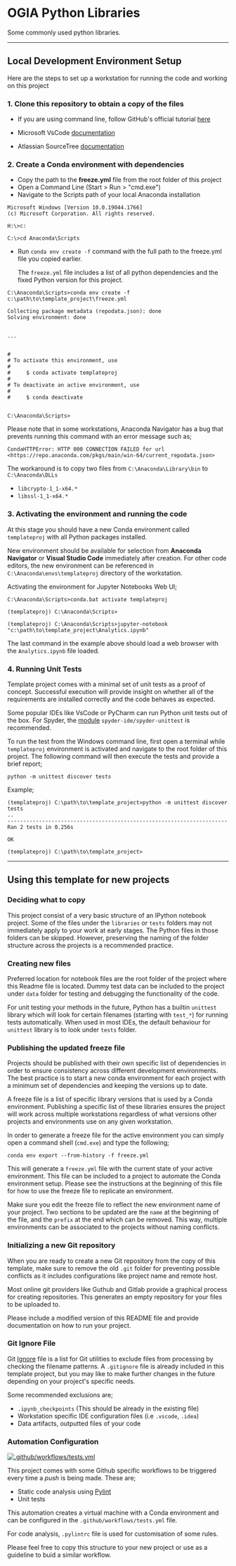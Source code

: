 # OGIA Python Libraries

Some commonly used python libraries.

---

## Local Development Environment Setup

Here are the steps to set up a workstation for running the code and working on this project

### 1. Clone this repository to obtain a copy of the files

- If you are using command line, follow GitHub's official tutorial [here](https://docs.github.com/en/repositories/creating-and-managing-repositories/cloning-a-repository)

- Microsoft VsCode [documentation](https://docs.microsoft.com/en-us/azure/developer/javascript/how-to/with-visual-studio-code/clone-github-repository?tabs=create-repo-command-palette%2Cinitialize-repo-activity-bar%2Ccreate-branch-command-palette%2Ccommit-changes-command-palette%2Cpush-command-palette#clone-repository)

- Atlassian SourceTree [documentation](https://confluence.atlassian.com/get-started-with-sourcetree/clone-a-remote-repository-847359098.html)

### 2. Create a Conda environment with dependencies

- Copy the path to the **freeze.yml** file from the root folder of this project
- Open a Command Line (Start > Run > "cmd.exe")
- Navigate to the Scripts path of your local Anaconda installation

```msdos
Microsoft Windows [Version 10.0.19044.1766]
(c) Microsoft Corporation. All rights reserved.

H:\>c:

C:\>cd Anaconda\Scripts
```

- Run `conda env create -f` command with the full path to the freeze.yml file you copied earlier.

    The `freeze.yml` file includes a list of all python dependencies and the fixed Python version for this project.

```msdos
C:\Anaconda\Scripts>conda env create -f c:\path\to\template_project\freeze.yml

Collecting package metadata (repodata.json): done
Solving environment: done


...


#
# To activate this environment, use
#
#     $ conda activate templateproj
#
# To deactivate an active environment, use
#
#     $ conda deactivate


C:\Anaconda\Scripts>

```

Please note that in some workstations, Anaconda Navigator has a bug that prevents running this command with an error message such as;

```msdos
CondaHTTPError: HTTP 000 CONNECTION FAILED for url <https://repo.anaconda.com/pkgs/main/win-64/current_repodata.json>
```

The workaround is to copy two files from `C:\Anaconda\Library\bin` to `C:\Anaconda\DLLs`

- `libcrypto-1_1-x64.*`
- `libssl-1_1-x64.*`

### 3. Activating the environment and running the code

At this stage you should have a new Conda environment called `templateproj` with all Python packages installed.

New environment should be available for selection from **Anaconda Navigator** or **Visual Studio Code** immediately after creation. For other code editors, the new environment can be referenced in `C:\Anaconda\envs\templateproj` directory of the workstation.

Activating the environment for Jupyter Notebooks Web UI;

```msdos
C:\Anaconda\Scripts>conda.bat activate templateproj

(templateproj) C:\Anaconda\Scripts>

(templateproj) C:\Anaconda\Scripts>jupyter-notebook "c:\path\to\template_project\Analytics.ipynb"
```

The last command in the example above should load a web browser with the `Analytics.ipynb` file loaded.

### 4. Running Unit Tests

Template project comes with a minimal set of unit tests as a proof of concept. Successful execution will provide insight on whether all of the requirements are installed correctly and the code behaves as expected.

Some popular IDEs like VsCode or PyCharm can run Python unit tests out of the box. For Spyder, the [module](https://github.com/spyder-ide/spyder-unittest) `spyder-ide/spyder-unittest` is recommended.

To run the test from the Windows command line, first open a terminal while `templateproj` environment is activated and navigate to the root folder of this project. The following command will then execute the tests and provide a brief report;

```msdos
python -m unittest discover tests
```

Example;

```msdos
(templateproj) C:\path\to\template_project>python -m unittest discover tests
..
----------------------------------------------------------------------
Ran 2 tests in 0.256s

OK

(templateproj) C:\path\to\template_project>
```

---

## Using this template for new projects

### Deciding what to copy

This project consist of a very basic structure of an IPython notebook project. Some of the files under the `libraries` or `tests` folders may not immediately apply to your work at early stages. The Python files in those folders can be skipped. However, preserving the naming of the folder structure across the projects is a recommended practice.

### Creating new files

Preferred location for notebook files are the root folder of the project where this Readme file is located. Dummy test data can be included to the project under `data` folder for testing and debugging the functionality of the code.

For unit testing your methods in the future, Python has a builtin `unittest` library which will look for certain filenames (starting with `test_*`) for running tests automatically. When used in most IDEs, the default behaviour for `unittest` library is to look under `tests` folder.

### Publishing the updated freeze file

Projects should be published with their own specific list of dependencies in order to ensure consistency across different development environments. The best practice is to start a new conda environment for each project with a minimum set of dependencies and keeping the versions up to date.

A freeze file is a list of specific library versions that is used by a Conda environment. Publishing a specific list of these libraries ensures the project will work across multiple workstations regardless of what versions other projects and environments use on any given workstation.

In order to generate a freeze file for the active environment you can simply open a command shell (`cmd.exe`) and type the following;

```msdos
conda env export --from-history -f freeze.yml
```

This will generate a `freeze.yml` file with the current state of your active environment. This file can be included to a project to automate the Conda environment setup. Please see the instructions at the beginning of this file for how to use the freeze file to replicate an environment.

Make sure you edit the freeze file to reflect the new environment name of your project. Two sections to be updated are the `name` at the beginning of the file, and the `prefix` at the end which can be removed. This way, multiple environments can be associated to the projects without naming conflicts.

### Initializing a new Git repository

When you are ready to create a new Git repository from the copy of this template, make sure to remove the old `.git` folder for preventing possible conflicts as it includes configurations like project name and remote host.

Most online git providers like Guthub and Gitlab provide a graphical process for creating repositories. This generates an empty repository for your files to be uploaded to.

Please include a modified version of this README file and provide documentation on how to run your project.

### Git Ignore File

Git [Ignore](https://git-scm.com/docs/gitignore) file is a list for Git utilities to exclude files from processing by checking the filename patterns. A `.gitignore` file is already included in this template project, but you may like to make further changes in the future depending on your project's specific needs.

Some recommended exclusions are;

- `.ipynb_checkpoints` (This should be already in the existing file)
- Workstation specific IDE configuration files (i.e `.vscode`, `.idea`)
- Data artifacts, outputted files of your code

### Automation Configuration

[![.github/workflows/tests.yml](https://github.com/Office-of-Groundwater-Impact-Assessment/template_project/actions/workflows/tests.yml/badge.svg)](https://github.com/Office-of-Groundwater-Impact-Assessment/template_project/actions/workflows/tests.yml)

This project comes with some Github specific workflows to be triggered every time a *push* is being made. These are;

- Static code analysis using [Pylint](https://pypi.org/project/pylint/)
- Unit tests

This automation creates a virtual machine with a Conda environment and can be configured in the `.github/workflows/tests.yml` file. 

For code analysis, `.pylintrc` file is used for customisation of some rules.

Please feel free to copy this structure to your new project or use as a guideline to buid a similar workflow.

